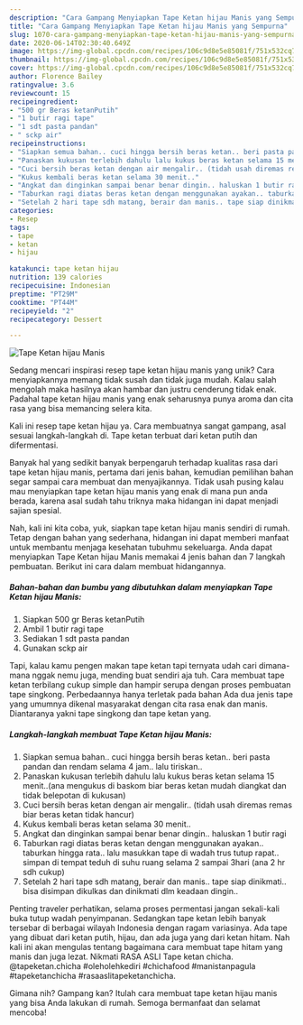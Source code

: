 ```yaml
---
description: "Cara Gampang Menyiapkan Tape Ketan hijau Manis yang Sempurna"
title: "Cara Gampang Menyiapkan Tape Ketan hijau Manis yang Sempurna"
slug: 1070-cara-gampang-menyiapkan-tape-ketan-hijau-manis-yang-sempurna
date: 2020-06-14T02:30:40.649Z
image: https://img-global.cpcdn.com/recipes/106c9d8e5e85081f/751x532cq70/tape-ketan-hijau-manis-foto-resep-utama.jpg
thumbnail: https://img-global.cpcdn.com/recipes/106c9d8e5e85081f/751x532cq70/tape-ketan-hijau-manis-foto-resep-utama.jpg
cover: https://img-global.cpcdn.com/recipes/106c9d8e5e85081f/751x532cq70/tape-ketan-hijau-manis-foto-resep-utama.jpg
author: Florence Bailey
ratingvalue: 3.6
reviewcount: 15
recipeingredient:
- "500 gr Beras ketanPutih"
- "1 butir ragi tape"
- "1 sdt pasta pandan"
- " sckp air"
recipeinstructions:
- "Siapkan semua bahan.. cuci hingga bersih beras ketan.. beri pasta pandan dan rendam selama 4 jam.. lalu tiriskan.."
- "Panaskan kukusan terlebih dahulu lalu kukus beras ketan selama 15 menit..(ana mengukus di baskom biar beras ketan mudah diangkat dan tidak belepotan di kukusan)"
- "Cuci bersih beras ketan dengan air mengalir.. (tidah usah diremas remas biar beras ketan tidak hancur)"
- "Kukus kembali beras ketan selama 30 menit.."
- "Angkat dan dinginkan sampai benar benar dingin.. haluskan 1 butir ragi"
- "Taburkan ragi diatas beras ketan dengan menggunakan ayakan.. taburkan hingga rata.. lalu masukkan tape di wadah trus tutup rapat.. simpan di tempat teduh di suhu ruang selama 2 sampai 3hari (ana 2 hr sdh cukup)"
- "Setelah 2 hari tape sdh matang, berair dan manis.. tape siap dinikmati.. bisa disimpan dikulkas dan dinikmati dlm keadaan dingin.."
categories:
- Resep
tags:
- tape
- ketan
- hijau

katakunci: tape ketan hijau 
nutrition: 139 calories
recipecuisine: Indonesian
preptime: "PT29M"
cooktime: "PT44M"
recipeyield: "2"
recipecategory: Dessert

---
```



![Tape Ketan hijau Manis](https://img-global.cpcdn.com/recipes/106c9d8e5e85081f/751x532cq70/tape-ketan-hijau-manis-foto-resep-utama.jpg)

Sedang mencari inspirasi resep tape ketan hijau manis yang unik? Cara menyiapkannya memang tidak susah dan tidak juga mudah. Kalau salah mengolah maka hasilnya akan hambar dan justru cenderung tidak enak. Padahal tape ketan hijau manis yang enak seharusnya punya aroma dan cita rasa yang bisa memancing selera kita.

Kali ini resep tape ketan hijau ya. Cara membuatnya sangat gampang, asal sesuai langkah-langkah di. Tape ketan terbuat dari ketan putih dan difermentasi.

Banyak hal yang sedikit banyak berpengaruh terhadap kualitas rasa dari tape ketan hijau manis, pertama dari jenis bahan, kemudian pemilihan bahan segar sampai cara membuat dan menyajikannya. Tidak usah pusing kalau mau menyiapkan tape ketan hijau manis yang enak di mana pun anda berada, karena asal sudah tahu triknya maka hidangan ini dapat menjadi sajian spesial.


Nah, kali ini kita coba, yuk, siapkan tape ketan hijau manis sendiri di rumah. Tetap dengan bahan yang sederhana, hidangan ini dapat memberi manfaat untuk membantu menjaga kesehatan tubuhmu sekeluarga. Anda dapat menyiapkan Tape Ketan hijau Manis memakai 4 jenis bahan dan 7 langkah pembuatan. Berikut ini cara dalam membuat hidangannya.

<!--inarticleads1-->

##### Bahan-bahan dan bumbu yang dibutuhkan dalam menyiapkan Tape Ketan hijau Manis:

1. Siapkan 500 gr Beras ketanPutih
1. Ambil 1 butir ragi tape
1. Sediakan 1 sdt pasta pandan
1. Gunakan  sckp air


Tapi, kalau kamu pengen makan tape ketan tapi ternyata udah cari dimana-mana nggak nemu juga, mending buat sendiri aja tuh. Cara membuat tape ketan terbilang cukup simple dan hampir serupa dengan proses pembuatan tape singkong. Perbedaannya hanya terletak pada bahan Ada dua jenis tape yang umumnya dikenal masyarakat dengan cita rasa enak dan manis. Diantaranya yakni tape singkong dan tape ketan yang. 

<!--inarticleads2-->

##### Langkah-langkah membuat Tape Ketan hijau Manis:

1. Siapkan semua bahan.. cuci hingga bersih beras ketan.. beri pasta pandan dan rendam selama 4 jam.. lalu tiriskan..
1. Panaskan kukusan terlebih dahulu lalu kukus beras ketan selama 15 menit..(ana mengukus di baskom biar beras ketan mudah diangkat dan tidak belepotan di kukusan)
1. Cuci bersih beras ketan dengan air mengalir.. (tidah usah diremas remas biar beras ketan tidak hancur)
1. Kukus kembali beras ketan selama 30 menit..
1. Angkat dan dinginkan sampai benar benar dingin.. haluskan 1 butir ragi
1. Taburkan ragi diatas beras ketan dengan menggunakan ayakan.. taburkan hingga rata.. lalu masukkan tape di wadah trus tutup rapat.. simpan di tempat teduh di suhu ruang selama 2 sampai 3hari (ana 2 hr sdh cukup)
1. Setelah 2 hari tape sdh matang, berair dan manis.. tape siap dinikmati.. bisa disimpan dikulkas dan dinikmati dlm keadaan dingin..


Penting traveler perhatikan, selama proses permentasi jangan sekali-kali buka tutup wadah penyimpanan. Sedangkan tape ketan lebih banyak tersebar di berbagai wilayah Indonesia dengan ragam variasinya. Ada tape yang dibuat dari ketan putih, hijau, dan ada juga yang dari ketan hitam. Nah kali ini akan mengulas tentang bagaimana cara membuat tape hitam yang manis dan juga lezat. Nikmati RASA ASLI Tape ketan chicha. @tapeketan.chicha #oleholehkediri #chichafood #manistanpagula #tapeketanchicha #rasaaslitapeketanchicha. 

Gimana nih? Gampang kan? Itulah cara membuat tape ketan hijau manis yang bisa Anda lakukan di rumah. Semoga bermanfaat dan selamat mencoba!
